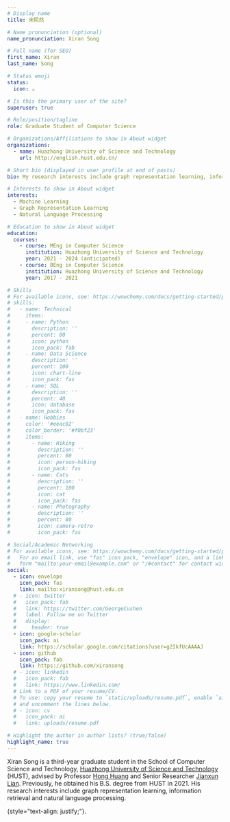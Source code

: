 ```yaml
---
# Display name
title: 宋熙然

# Name pronunciation (optional)
name_pronunciation: Xiran Song

# Full name (for SEO)
first_name: Xiran
last_name: Song

# Status emoji
status:
  icon: ☕️

# Is this the primary user of the site?
superuser: true

# Role/position/tagline
role: Graduate Student of Computer Science

# Organizations/Affiliations to show in About widget
organizations:
  - name: Huazhong University of Science and Technology
    url: http://english.hust.edu.cn/

# Short bio (displayed in user profile at end of posts)
bio: My research interests include graph representation learning, information retrieval and natural language processing. 

# Interests to show in About widget
interests:
  - Machine Learning
  - Graph Representation Learning
  - Natural Language Processing

# Education to show in About widget
education:
  courses:
    - course: MEng in Computer Science
      institution: Huazhong University of Science and Technology
      year: 2021 - 2024 (anticipated)
    - course: BEng in Computer Science
      institution: Huazhong University of Science and Technology
      year: 2017 - 2021

# Skills
# For available icons, see: https://wowchemy.com/docs/getting-started/page-builder/#icons
# skills:
#   - name: Technical
#     items:
#     - name: Python
#       description: ''
#       percent: 80
#       icon: python
#       icon_pack: fab
#     - name: Data Science
#       description: ''
#       percent: 100
#       icon: chart-line
#       icon_pack: fas
#     - name: SQL
#       description: ''
#       percent: 40
#       icon: database
#       icon_pack: fas
#   - name: Hobbies
#     color: '#eeac02'
#     color_border: '#f0bf23'
#     items:
#       - name: Hiking
#         description: ''
#         percent: 60
#         icon: person-hiking
#         icon_pack: fas
#       - name: Cats
#         description: ''
#         percent: 100
#         icon: cat
#         icon_pack: fas
#       - name: Photography
#         description: ''
#         percent: 80
#         icon: camera-retro
#         icon_pack: fas

# Social/Academic Networking
# For available icons, see: https://wowchemy.com/docs/getting-started/page-builder/#icons
#   For an email link, use "fas" icon pack, "envelope" icon, and a link in the
#   form "mailto:your-email@example.com" or "/#contact" for contact widget.
social:
  - icon: envelope
    icon_pack: fas
    link: mailto:xiransong@hust.edu.cn
  # - icon: twitter
  #   icon_pack: fab
  #   link: https://twitter.com/GeorgeCushen
  #   label: Follow me on Twitter
  #   display:
  #     header: true
  - icon: google-scholar
    icon_pack: ai
    link: https://scholar.google.com/citations?user=g2IkfUcAAAAJ
  - icon: github
    icon_pack: fab
    link: https://github.com/xiransong
  # - icon: linkedin
  #   icon_pack: fab
  #   link: https://www.linkedin.com/
  # Link to a PDF of your resume/CV.
  # To use: copy your resume to `static/uploads/resume.pdf`, enable `ai` icons in `params.yaml`,
  # and uncomment the lines below.
  # - icon: cv
  #   icon_pack: ai
  #   link: uploads/resume.pdf

# Highlight the author in author lists? (true/false)
highlight_name: true
---
```


Xiran Song is a third-year graduate student in the School of Computer Science and Technology, [Huazhong University of Science and Technology](http://english.hust.edu.cn/) (HUST), advised by Professor [Hong Huang](http://faculty.hust.edu.cn/honghuang/en/index.htm) and Senior Researcher [Jianxun Lian](https://www.microsoft.com/en-us/research/people/jialia/). 
Previously, he obtained his B.S. degree from HUST in 2021. His research interests include graph representation learning, information retrieval and natural language processing. 

{style="text-align: justify;"}.
